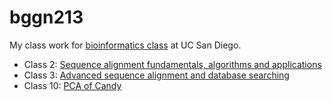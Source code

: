 # bggn213

My class work for [bioinformatics class](https://bioboot.github.io/bggn213_F22/) at UC San Diego.

- Class 2: [Sequence alignment fundamentals, algorithms and applications]()  
- Class 3: [Advanced sequence alignment and database searching]()  
- Class 10: [PCA of Candy]()  
